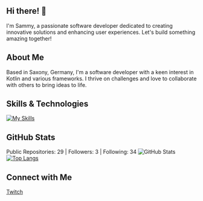 ## Hi there! 👋

I'm Sammy, a passionate software developer dedicated to creating innovative solutions and enhancing user experiences. Let's build something amazing together!

## About Me

Based in Saxony, Germany, I'm a software developer with a keen interest in Kotlin and various frameworks. I thrive on challenges and love to collaborate with others to bring ideas to life.

## Skills & Technologies

[![My Skills](https://skillicons.dev/icons?i=kotlin,git,docker,graphql,html,css,react,nodejs,aws,flutter,spring,postgres,mysql&perline=8)](https://skillicons.dev)

## GitHub Stats
Public Repositories: 29 | Followers: 3 | Following: 34
![GitHub Stats](https://github-readme-stats.vercel.app/api?username=coinsapi&show_icons=true&theme=radical)
[![Top Langs](https://github-readme-stats.vercel.app/api/top-langs/?username=coinsapi&layout=compact&theme=dark)](https://github.com/anuraghazra/github-readme-stats)

## Connect with Me

<a href="https://www.twitch.tv/qSxmmy" target="_blank" rel="noopener noreferrer"><Icon /> Twitch</a>
